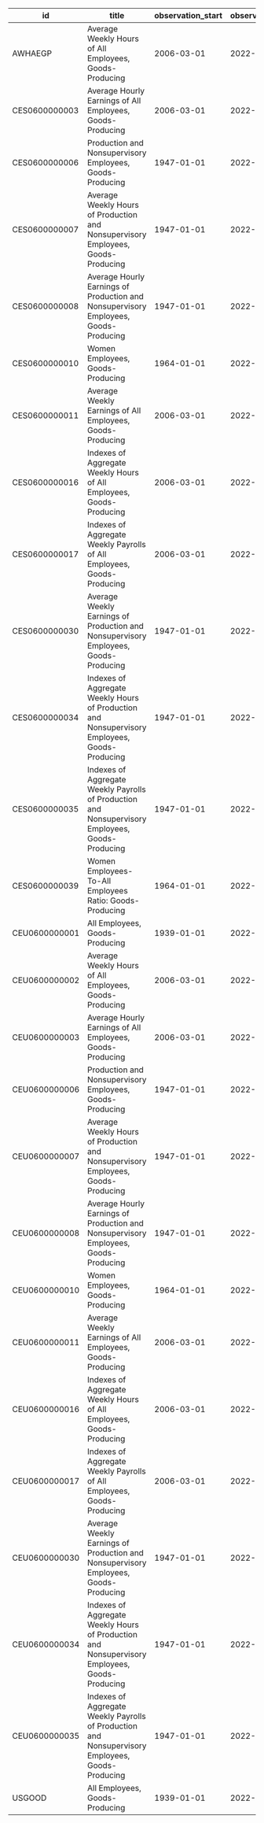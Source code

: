 | id            | title                                                                                            | observation_start   | observation_end   |
|---------------|--------------------------------------------------------------------------------------------------|---------------------|-------------------|
| AWHAEGP       | Average Weekly Hours of All Employees, Goods-Producing                                           | 2006-03-01          | 2022-11-01        |
| CES0600000003 | Average Hourly Earnings of All Employees, Goods-Producing                                        | 2006-03-01          | 2022-11-01        |
| CES0600000006 | Production and Nonsupervisory Employees, Goods-Producing                                         | 1947-01-01          | 2022-11-01        |
| CES0600000007 | Average Weekly Hours of Production and Nonsupervisory Employees, Goods-Producing                 | 1947-01-01          | 2022-11-01        |
| CES0600000008 | Average Hourly Earnings of Production and Nonsupervisory Employees, Goods-Producing              | 1947-01-01          | 2022-11-01        |
| CES0600000010 | Women Employees, Goods-Producing                                                                 | 1964-01-01          | 2022-11-01        |
| CES0600000011 | Average Weekly Earnings of All Employees, Goods-Producing                                        | 2006-03-01          | 2022-11-01        |
| CES0600000016 | Indexes of Aggregate Weekly Hours of All Employees, Goods-Producing                              | 2006-03-01          | 2022-11-01        |
| CES0600000017 | Indexes of Aggregate Weekly Payrolls of All Employees, Goods-Producing                           | 2006-03-01          | 2022-11-01        |
| CES0600000030 | Average Weekly Earnings of Production and Nonsupervisory Employees, Goods-Producing              | 1947-01-01          | 2022-11-01        |
| CES0600000034 | Indexes of Aggregate Weekly Hours of Production and Nonsupervisory Employees, Goods-Producing    | 1947-01-01          | 2022-11-01        |
| CES0600000035 | Indexes of Aggregate Weekly Payrolls of Production and Nonsupervisory Employees, Goods-Producing | 1947-01-01          | 2022-11-01        |
| CES0600000039 | Women Employees-To-All Employees Ratio: Goods-Producing                                          | 1964-01-01          | 2022-11-01        |
| CEU0600000001 | All Employees, Goods-Producing                                                                   | 1939-01-01          | 2022-11-01        |
| CEU0600000002 | Average Weekly Hours of All Employees, Goods-Producing                                           | 2006-03-01          | 2022-11-01        |
| CEU0600000003 | Average Hourly Earnings of All Employees, Goods-Producing                                        | 2006-03-01          | 2022-11-01        |
| CEU0600000006 | Production and Nonsupervisory Employees, Goods-Producing                                         | 1947-01-01          | 2022-11-01        |
| CEU0600000007 | Average Weekly Hours of Production and Nonsupervisory Employees, Goods-Producing                 | 1947-01-01          | 2022-11-01        |
| CEU0600000008 | Average Hourly Earnings of Production and Nonsupervisory Employees, Goods-Producing              | 1947-01-01          | 2022-11-01        |
| CEU0600000010 | Women Employees, Goods-Producing                                                                 | 1964-01-01          | 2022-11-01        |
| CEU0600000011 | Average Weekly Earnings of All Employees, Goods-Producing                                        | 2006-03-01          | 2022-11-01        |
| CEU0600000016 | Indexes of Aggregate Weekly Hours of All Employees, Goods-Producing                              | 2006-03-01          | 2022-11-01        |
| CEU0600000017 | Indexes of Aggregate Weekly Payrolls of All Employees, Goods-Producing                           | 2006-03-01          | 2022-11-01        |
| CEU0600000030 | Average Weekly Earnings of Production and Nonsupervisory Employees, Goods-Producing              | 1947-01-01          | 2022-11-01        |
| CEU0600000034 | Indexes of Aggregate Weekly Hours of Production and Nonsupervisory Employees, Goods-Producing    | 1947-01-01          | 2022-11-01        |
| CEU0600000035 | Indexes of Aggregate Weekly Payrolls of Production and Nonsupervisory Employees, Goods-Producing | 1947-01-01          | 2022-11-01        |
| USGOOD        | All Employees, Goods-Producing                                                                   | 1939-01-01          | 2022-11-01        |